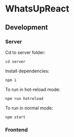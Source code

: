 # WhatsUpReact

## Development

### Server

Cd to server folder:
```
cd server
```

Install dependencies:
```
npm i
```

To run in hot-reload mode:
```
npm run hotreload
```

To run in normal mode:
```
npm start
```

### Frontend
